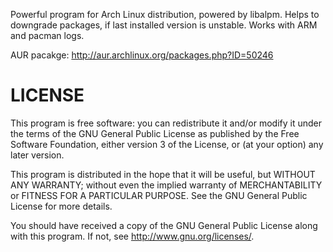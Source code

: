 Powerful program for Arch Linux distribution, powered by libalpm.
Helps to downgrade packages, if last installed version is unstable.
Works with ARM and pacman logs.

AUR pacakge: <http://aur.archlinux.org/packages.php?ID=50246>

LICENSE
=======
This program is free software: you can redistribute it and/or modify
it under the terms of the GNU General Public License as published by
the Free Software Foundation, either version 3 of the License, or
(at your option) any later version.

This program is distributed in the hope that it will be useful,
but WITHOUT ANY WARRANTY; without even the implied warranty of
MERCHANTABILITY or FITNESS FOR A PARTICULAR PURPOSE.  See the
GNU General Public License for more details.

You should have received a copy of the GNU General Public License
along with this program.  If not, see <http://www.gnu.org/licenses/>.
